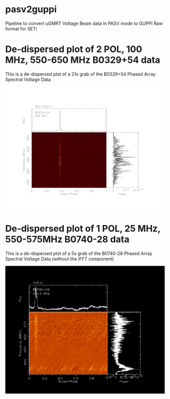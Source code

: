 # pasv2guppi
Pipeline to convert uGMRT Voltage Beam data in PASV mode to GUPPI Raw format for SETI

# De-dispersed plot of 2 POL, 100 MHz, 550-650 MHz B0329+54 data 

This is a de-dispersed plot of a 21s grab of the B0329+54 Phased Array Spectral Voltage Data

![De-Dispersed Plot](https://github.com/RaghavGirgaonkar/gsb-ifft-pipeline/blob/main/images/B0329.png?raw=true)


# De-dispersed plot of 1 POL, 25 MHz, 550-575MHz B0740-28 data

This is a de-dispersed plot of a 5s grab of the B0740-28 Phased Array Spectral Voltage Data (without the iFFT component)

![De-Dispersed Plot](https://github.com/RaghavGirgaonkar/gsb-ifft-pipeline/blob/main/images/B0740.png?raw=true)



